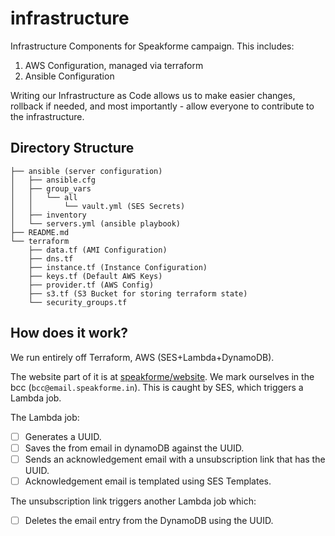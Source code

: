 # infrastructure

Infrastructure Components for Speakforme campaign. This includes:

1.  AWS Configuration, managed via terraform
2.  Ansible Configuration

Writing our Infrastructure as Code allows us to make easier changes, rollback if needed,
and most importantly - allow everyone to contribute to the infrastructure.

## Directory Structure

```
├── ansible (server configuration)
│   ├── ansible.cfg
│   ├── group_vars
│   │   └── all
│   │       └── vault.yml (SES Secrets)
│   ├── inventory
│   └── servers.yml (ansible playbook)
├── README.md
└── terraform
    ├── data.tf (AMI Configuration)
    ├── dns.tf
    ├── instance.tf (Instance Configuration)
    ├── keys.tf (Default AWS Keys)
    ├── provider.tf (AWS Config)
    ├── s3.tf (S3 Bucket for storing terraform state)
    └── security_groups.tf
```

## How does it work?

We run entirely off Terraform, AWS (SES+Lambda+DynamoDB).

The website part of it is at [speakforme/website](https://github.com/speakforme/website).
We mark ourselves in the bcc (`bcc@email.speakforme.in`). This is caught by SES, which triggers
a Lambda job.

The Lambda job:

-   [ ] Generates a UUID.
-   [ ] Saves the from email in dynamoDB against the UUID.
-   [ ] Sends an acknowledgement email with a unsubscription link that has the UUID.
-   [ ] Acknowledgement email is templated using SES Templates.

The unsubscription link triggers another Lambda job which:

-   [ ] Deletes the email entry from the DynamoDB using the UUID.
